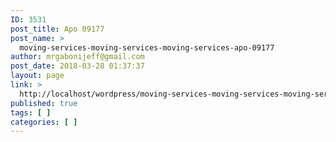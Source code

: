 ```yaml
---
ID: 3531
post_title: Apo 09177
post_name: >
  moving-services-moving-services-moving-services-apo-09177
author: mrgabonijeff@gmail.com
post_date: 2018-03-28 01:37:37
layout: page
link: >
  http://localhost/wordpress/moving-services-moving-services-moving-services-apo-09177/
published: true
tags: [ ]
categories: [ ]
---
```

